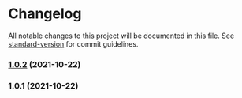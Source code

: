 # Changelog

All notable changes to this project will be documented in this file. See [standard-version](https://github.com/conventional-changelog/standard-version) for commit guidelines.

### [1.0.2](https://github.com/mralaminahamed/copy-advanced-webpack-plugin/compare/v1.0.1...v1.0.2) (2021-10-22)

### 1.0.1 (2021-10-22)
